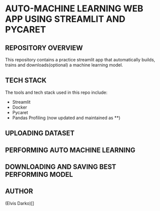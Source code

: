# AUTO-MACHINE LEARNING WEB APP USING STREAMLIT AND PYCARET
## REPOSITORY OVERVIEW
This repository contains a practice streamlit app that automatically builds,  trains and downloads(optional) a machine learning model. 

## TECH STACK
The tools and tech stack used in this repo include:
- Streamlit
- Docker
- Pycaret 
- Pandas Profiling (now updated and maintained as **)

## UPLOADING DATASET


## PERFORMING AUTO MACHINE LEARNING


## DOWNLOADING AND SAVING BEST PERFORMING MODEL 


## AUTHOR
(Elvis Darko)[]

